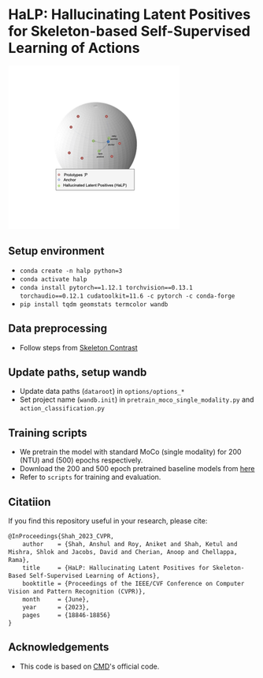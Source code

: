 # HaLP: Hallucinating Latent Positives for Skeleton-based Self-Supervised Learning of Actions 
![](teaser.png)

## Setup environment
- `conda create -n halp python=3`
- `conda activate halp`
- `conda install pytorch==1.12.1 torchvision==0.13.1 torchaudio==0.12.1 cudatoolkit=11.6 -c pytorch -c conda-forge`
- `pip install tqdm geomstats termcolor wandb`

## Data preprocessing
- Follow steps from [Skeleton Contrast](https://github.com/fmthoker/skeleton-contrast)

## Update paths, setup wandb
- Update data paths (`dataroot`) in `options/options_*` 
- Set project name (`wandb.init`) in `pretrain_moco_single_modality.py` and `action_classification.py`

## Training scripts
- We pretrain the model with standard MoCo (single modality) for 200 (NTU) and (500) epochs respectively. 
- Download the 200 and 500 epoch pretrained baseline models from [here](https://www.cis.jhu.edu/~ashah/HaLP/baseline_checkpoints/)
- Refer to `scripts` for training and evaluation.

## Citatiion
If you find this repository useful in your research, please cite:
```
@InProceedings{Shah_2023_CVPR,
    author    = {Shah, Anshul and Roy, Aniket and Shah, Ketul and Mishra, Shlok and Jacobs, David and Cherian, Anoop and Chellappa, Rama},
    title     = {HaLP: Hallucinating Latent Positives for Skeleton-Based Self-Supervised Learning of Actions},
    booktitle = {Proceedings of the IEEE/CVF Conference on Computer Vision and Pattern Recognition (CVPR)},
    month     = {June},
    year      = {2023},
    pages     = {18846-18856}
}
```

## Acknowledgements
- This code is based on [CMD](https://github.com/maoyunyao/CMD)'s official code. 
